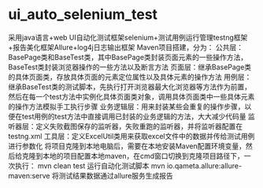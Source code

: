 # ui_auto_selenium_test
采用java语言+web UI自动化测试框架selenium+测试用例运行管理testng框架+报告美化框架Allure+log4j日志输出框架
Maven项目搭建，分为：
公共层：BasePage类和BaseTest类，其中BasePage类封装页面元素的一些操作方法，BaseTest类封装浏览器操作的一些方法以及断言方法
页面层：继承BasePage类的具体页面类，存放具体页面的元素定位属性以及具体元素的操作方法
用例层：继承BaseTest类的测试脚本，先执行打开浏览器最大化浏览器等方法作为前置，然后在每一个test方法中实例化具体页面类对象，调用具体页面类中一些具体元素的操作方法模拟手工执行步骤
业务逻辑层：用来封装某些会重复的操作步骤，以便在test用例的test方法中直接调用已封装的业务逻辑的方法，大大减少代码量
监听器层：定义失败截图保存的监听器，失败重跑的监听器，并将监听器配置在testng.xml
工具层：定义ExcelUtil类用来获取excel文件中的数据并传给测试用例进行参数化
将项目克隆到本地电脑后，需要在本地安装Maven配置环境变量，然后给克隆到本地的项目配置本地maven，在cmd窗口切换到克隆项目路径下，一次执行：
mvn clean test  运行自动化测试脚本
mvn io.qameta.allure:allure-maven:serve   将测试结果数据通过allure服务生成报告
